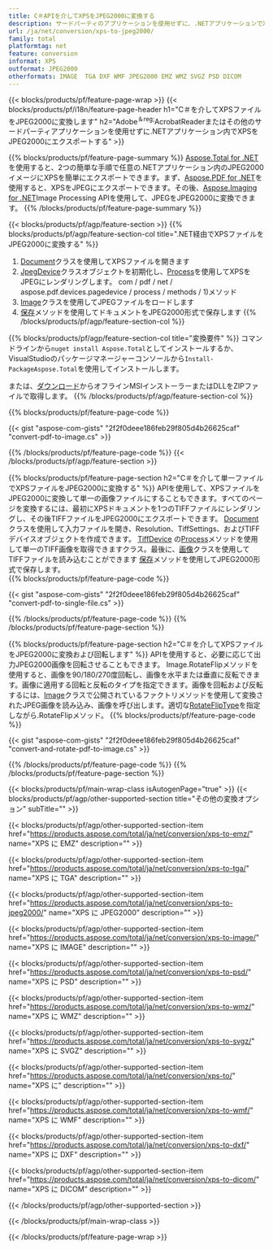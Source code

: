 ```yaml
---
title: C＃APIを介してXPSをJPEG2000に変換する
description: サードパーティのアプリケーションを使用せずに、.NETアプリケーションでXPSをJPEG2000にエクスポートします
url: /ja/net/conversion/xps-to-jpeg2000/
family: total
platformtag: net
feature: conversion
informat: XPS
outformat: JPEG2000
otherformats: IMAGE  TGA DXF WMF JPEG2000 EMZ WMZ SVGZ PSD DICOM
---
```

{{< blocks/products/pf/feature-page-wrap >}}
{{< blocks/products/pf/i18n/feature-page-header h1="C＃を介してXPSファイルをJPEG2000に変換します" h2="Adobe<sup>＆reg;</sup>AcrobatReaderまたはその他のサードパーティアプリケーションを使用せずに.NETアプリケーション内でXPSをJPEG2000にエクスポートする" >}}

{{% blocks/products/pf/feature-page-summary %}}
[Aspose.Total for .NET](https://products.aspose.com/total/net/)を使用すると、2つの簡単な手順で任意の.NETアプリケーション内のJPEG2000イメージにXPSを簡単にエクスポートできます。まず、[Aspose.PDF for .NET](https://products.aspose.com/pdf/net/)を使用すると、XPSをJPEGにエクスポートできます。その後、[Aspose.Imaging for .NET](https://products.aspose.com/imaging/net/)Image Processing APIを使用して、JPEGをJPEG2000に変換できます。
{{% /blocks/products/pf/feature-page-summary  %}}

{{< blocks/products/pf/agp/feature-section >}}
{{% blocks/products/pf/agp/feature-section-col title=".NET経由でXPSファイルをJPEG2000に変換する" %}}
1. [Document](https://apireference.aspose.com/pdf/net/aspose.pdf/document)クラスを使用してXPSファイルを開きます
2. [JpegDevice](https://apireference.aspose.com/pdf/net/aspose.pdf.devices/jpegdevice)クラスオブジェクトを初期化し、[Process](https：//apireference.aspose)を使用してXPSをJPEGにレンダリングします。 com / pdf / net / aspose.pdf.devices.pagedevice / process / methods / 1)メソッド
3. [Image](https://apireference.aspose.com/imaging/net/aspose.imaging/image)クラスを使用してJPEGファイルをロードします
4. [保存](https://apireference.aspose.com/imaging/net/aspose.imaging.image/save/methods/4)メソッドを使用してドキュメントをJPEG2000形式で保存します
{{% /blocks/products/pf/agp/feature-section-col %}}

{{% blocks/products/pf/agp/feature-section-col title="変換要件" %}}
コマンドラインから```nuget install Aspose.Total```としてインストールするか、VisualStudioのパッケージマネージャーコンソールから```Install-PackageAspose.Total```を使用してインストールします。

または、[ダウンロード](https://downloads.aspose.com/total/net)からオフラインMSIインストーラーまたはDLLをZIPファイルで取得します。
{{% /blocks/products/pf/agp/feature-section-col %}}

{{% blocks/products/pf/feature-page-code %}}

{{< gist "aspose-com-gists" "2f2f0deee186feb29f805d4b26625caf" "convert-pdf-to-image.cs" >}}


{{% /blocks/products/pf/feature-page-code %}}
{{< /blocks/products/pf/agp/feature-section >}}

{{% blocks/products/pf/feature-page-section  h2="C＃を介して単一ファイルでXPSファイルをJPEG2000に変換する" %}}
APIを使用して、XPSファイルをJPEG2000に変換して単一の画像ファイルにすることもできます。すべてのページを変換するには、最初にXPSドキュメントを1つのTIFFファイルにレンダリングし、その後TIFFファイルをJPEG2000にエクスポートできます。 [Document](https://apireference.aspose.com/pdf/net/aspose.pdf/document)クラスを使用して入力ファイルを開き、Resolution、TiffSettings、およびTIFFデバイスオブジェクトを作成できます。 [TiffDevice](https//apireference.aspose.com/pdf/net/aspose.pdf.devices/tiffdevice) の[Process](https://apireference.aspose.com/pdf/net/aspose.pdf.devices.documentdevice/process/methods/3)メソッドを使用して単一のTIFF画像を取得できますクラス。最後に、[画像](https://apireference.aspose.com/imaging/net/aspose.imaging/image)クラスを使用してTIFFファイルを読み込むことができます
[保存](https://apireference.aspose.com/imaging/net/aspose.imaging.image/save/methods/4)メソッドを使用してJPEG2000形式で保存します。  
{{% blocks/products/pf/feature-page-code %}}

{{< gist "aspose-com-gists" "2f2f0deee186feb29f805d4b26625caf" "convert-pdf-to-single-file.cs" >}}

{{% /blocks/products/pf/feature-page-code  %}}
{{% /blocks/products/pf/feature-page-section %}}

{{% blocks/products/pf/feature-page-section  h2="C＃を介してXPSファイルをJPEG2000に変換および回転します" %}}
APIを使用すると、必要に応じて出力JPEG2000画像を回転させることもできます。 Image.RotateFlipメソッドを使用すると、画像を90/180/270度回転し、画像を水平または垂直に反転できます。画像に適用する回転と反転のタイプを指定できます。画像を回転および反転するには、[Image](https://apireference.aspose.com/imaging/net/aspose.imaging/image)クラスで公開されているファクトリメソッドを使用して変換されたJPEG画像を読み込み、画像を呼び出します。適切な[RotateFlipType](https://apireference.aspose.com/imaging/net/aspose.imaging/rotatefliptype)を指定しながら.RotateFlipメソッド。 
{{% blocks/products/pf/feature-page-code %}}

{{< gist "aspose-com-gists" "2f2f0deee186feb29f805d4b26625caf" "convert-and-rotate-pdf-to-image.cs" >}}

{{% /blocks/products/pf/feature-page-code  %}}
{{% /blocks/products/pf/feature-page-section %}}

{{< blocks/products/pf/main-wrap-class isAutogenPage="true" >}}
{{< blocks/products/pf/agp/other-supported-section title="その他の変換オプション" subTitle="" >}}

{{< blocks/products/pf/agp/other-supported-section-item href="https://products.aspose.com/total/ja/net/conversion/xps-to-emz/" name="XPS に EMZ" description="" >}}

{{< blocks/products/pf/agp/other-supported-section-item href="https://products.aspose.com/total/ja/net/conversion/xps-to-tga/" name="XPS に TGA" description="" >}}

{{< blocks/products/pf/agp/other-supported-section-item href="https://products.aspose.com/total/ja/net/conversion/xps-to-jpeg2000/" name="XPS に JPEG2000" description="" >}}

{{< blocks/products/pf/agp/other-supported-section-item href="https://products.aspose.com/total/ja/net/conversion/xps-to-image/" name="XPS に IMAGE" description="" >}}

{{< blocks/products/pf/agp/other-supported-section-item href="https://products.aspose.com/total/ja/net/conversion/xps-to-psd/" name="XPS に PSD" description="" >}}

{{< blocks/products/pf/agp/other-supported-section-item href="https://products.aspose.com/total/ja/net/conversion/xps-to-wmz/" name="XPS に WMZ" description="" >}}

{{< blocks/products/pf/agp/other-supported-section-item href="https://products.aspose.com/total/ja/net/conversion/xps-to-svgz/" name="XPS に SVGZ" description="" >}}

{{< blocks/products/pf/agp/other-supported-section-item href="https://products.aspose.com/total/ja/net/conversion/xps-to/" name="XPS に" description="" >}}

{{< blocks/products/pf/agp/other-supported-section-item href="https://products.aspose.com/total/ja/net/conversion/xps-to-wmf/" name="XPS に WMF" description="" >}}

{{< blocks/products/pf/agp/other-supported-section-item href="https://products.aspose.com/total/ja/net/conversion/xps-to-dxf/" name="XPS に DXF" description="" >}}

{{< blocks/products/pf/agp/other-supported-section-item href="https://products.aspose.com/total/ja/net/conversion/xps-to-dicom/" name="XPS に DICOM" description="" >}}



{{< /blocks/products/pf/agp/other-supported-section >}}

{{< /blocks/products/pf/main-wrap-class >}}

{{< /blocks/products/pf/feature-page-wrap >}}